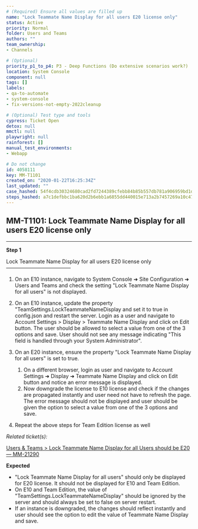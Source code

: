 ```yaml
---
# (Required) Ensure all values are filled up
name: "Lock Teammate Name Display for all users E20 license only"
status: Active
priority: Normal
folder: Users and Teams
authors: ""
team_ownership: 
- Channels

# (Optional)
priority_p1_to_p4: P3 - Deep Functions (Do extensive scenarios work?)
location: System Console
component: null
tags: []
labels: 
- qa-to-automate
- system-console
- fix-versions-not-empty-2022cleanup

# (Optional) Test type and tools
cypress: Ticket Open
detox: null
mmctl: null
playwright: null
rainforest: []
manual_test_environments: 
- Webapp

# Do not change
id: 4058111
key: MM-T1101
created_on: "2020-01-22T16:25:34Z"
last_updated: ""
case_hashed: 54f4cdb30324680cad2fd7244389cfebb84b85b557db781a906959bd1d790ee8fa9653f9ab5c60bd8288acf8fb687ac1
steps_hashed: a7c1defbbc1ba620d2b6ebb1a6855dd440015e713a2b7457269a10c4764ac51794f67da739f84ce84bae0a1886b90d2a
---
```


<!-- (Auto-generated) Based on frontmatter's "key" and "name" -->

## MM-T1101: Lock Teammate Name Display for all users E20 license only

---

**Step 1**

Lock Teammate Name Display for all users E20 license only\
–––––––––––––––––––––––––

1. On an E10 instance, navigate to System Console ➜ Site Configuration ➜ Users and Teams and check the setting "Lock Teammate Name Display for all users" is not displayed.

2. On an E10 instance, update the property "TeamSettings.LockTeammateNameDisplay and set it to true in config.json and restart the server. Login as a user and navigate to Account Settings > Display > Teammate Name Display and click on Edit button. The user should be allowed to select a value from one of the 3 options and save. User should not see any message indicating "This field is handled through your System Administrator".

3. On an E20 instance, ensure the property "Lock Teammate Name Display for all users" is set to true.

   1. On a different browser, login as user and navigate to Account Settings ➜ Display ➜ Teammate Name Display and click on Edit button and notice an error message is displayed.
   2. Now downgrade the license to E10 license and check if the changes are propagated instantly and user need not have to refresh the page. The error message should not be displayed and user should be given the option to select a value from one of the 3 options and save.

4. Repeat the above steps for Team Edition license as well

_Related ticket(s):_

[Users & Teams > Lock Teammate Name Display for all Users should be E20 — MM-21290](https://mattermost.atlassian.net/browse/MM-21290)

**Expected**

- "Lock Teammate Name Display for all users" should only be displayed for E20 license. It should not be displayed for E10 and Team Edition.
- On E10 and Team Edition, the value of "TeamSettings.LockTeammateNameDisplay" should be ignored by the server and should always be set to false on server restart.
- If an instance is downgraded, the changes should reflect instantly and user should see the option to edit the value of Teammate Name Display and save.
